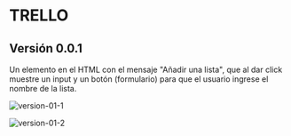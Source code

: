 TRELLO
==============================

## Versión 0.0.1
Un elemento en el HTML con el mensaje "Añadir una lista", que al dar click muestre un input y un botón (formulario) para que el usuario ingrese el nombre de la lista.

![version-01-1](http://2.1m.yt/k_6IQjE.png)

![version-01-2](http://2.1m.yt/rWwe0be.png)